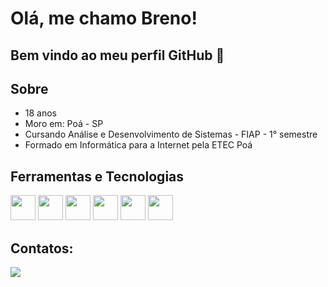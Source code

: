 # Olá, me chamo Breno! 
## Bem vindo ao meu perfil GitHub 👋

## Sobre
<ul>
  <li>18 anos</li>
  <li>Moro em: Poá - SP</li>
  <li>Cursando Análise e Desenvolvimento de Sistemas - FIAP - 1° semestre</li>
  <li>Formado em Informática para a Internet pela ETEC Poá</li>
</ul>

## Ferramentas e Tecnologias
<img src="https://cdn.jsdelivr.net/gh/devicons/devicon/icons/html5/html5-original.svg" width="40" height="40"/>
<img src="https://cdn.jsdelivr.net/gh/devicons/devicon/icons/css3/css3-original.svg"  width="40" height="40"/>
<img src="https://cdn.jsdelivr.net/gh/devicons/devicon/icons/javascript/javascript-original.svg" width="40" height="40"/>
<img src="https://cdn.jsdelivr.net/gh/devicons/devicon/icons/python/python-original.svg" width="40" height="40"/>
<img src="https://cdn.jsdelivr.net/gh/devicons/devicon/icons/java/java-original.svg" width="40" height="40"/>
<img src="https://cdn.jsdelivr.net/gh/devicons/devicon/icons/figma/figma-original.svg" width="40" height="40"/>

## Contatos:
<a href="https://www.linkedin.com/in/breno-santiago-66b164227/" target="_blank"><img src="https://img.shields.io/badge/-LinkedIn-%230077B5?style=for-the-badge&logo=linkedin&logoColor=white" target="_blank"></a>
